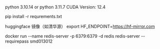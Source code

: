 python 3.10.14   or python  3.11.7
CUDA Version: 12.4 


pip install -r requrements.txt

huggingface 镜像（如清华源）
export HF_ENDPOINT=https://hf-mirror.com

docker run --name redis-server -p 6379:6379 -d redis redis-server --requirepass smd013012
